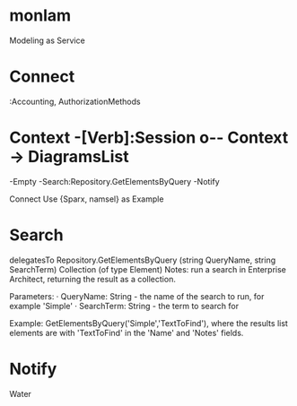 # monlam
Modeling as Service
# Connect
:Accounting, AuthorizationMethods 
# Context -[Verb]:Session o-- Context -> DiagramsList 

-Empty
-Search:Repository.GetElementsByQuery
-Notify

Connect
 Use {Sparx, namsel} as Example

# Search 
delegatesTo
Repository.GetElementsByQuery
(string QueryName, string SearchTerm)
Collection (of type Element)
Notes: run a search in Enterprise Architect, returning the result as a collection.

Parameters:
· QueryName: String - the name of the search to run, for example 'Simple'
· SearchTerm: String - the term to search for

Example: 
GetElementsByQuery('Simple','TextToFind'), 
where the results list elements are with 'TextToFind' in the 'Name' and 'Notes' fields.

# Notify
Water
